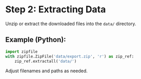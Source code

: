 # Step 2: Extracting Data

Unzip or extract the downloaded files into the `data/` directory.

## Example (Python):
```python
import zipfile
with zipfile.ZipFile('data/export.zip', 'r') as zip_ref:
    zip_ref.extractall('data/')
```

Adjust filenames and paths as needed.
